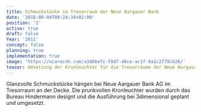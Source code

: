 ```yaml
---
title: Schmuckstücke im Tresorraum der Neue Aargauer Bank
date: '2018-09-04T09:24:34+02:00'
position: '2'
active: true
draft: false
Year: '2011'
concept: false
planning: true
implementation: true
image: 'https://ucarecdn.com/a3d0befc-f8d7-48ce-ac1f-8a1c2779cb26/'
teaser: Umsetzung der Kronleuchter für die Tresorräume der Neue Aargauer Bank AG
---
```

Glanzvolle Schmuckstücke hängen bei Neue Aargauer Bank AG im Tresorraum an der Decke. Die prunkvollen Kronleuchter wurden durch das Bureau Hindermann designt und die Ausführung bei 3dimensional geplant und umgesetzt.
